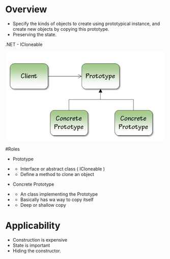 # Overview
* Specify the kinds of objects to create using prototypical instance, and create new objects by copying this prototype.
*  Preserving the state.
 
.NET - ICloneable

![structure](https://github.com/sairamaj/designpatterns/blob/master/prototype/structure.png)

#Roles
* Prototype
* * Interface or abstract class ( ICloneable )
* * Define a method to clone an object

* Concrete Prototype
* * An class implementing the Prototype
* * Basically has wa way to copy itself
* * Deep or shallow copy 

# Applicability
* Construction is expensive
* State is important
* Hiding the constructor.

